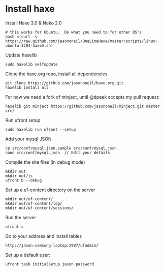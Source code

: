 # Install haxe

Install Haxe 3.0 & Neko 2.0

	# this works for Ubuntu.  Do what you need to for other OS's
	bash <(curl -s https://raw.github.com/jasononeil/OneLineHaxe/master/scripts/linux-ubuntu-1204-haxe3.sh)

Update haxelib

	sudo haxelib selfupdate

Clone the haxe.org repo, install all dependencies

	git clone https://github.com/jasononeil/haxe.org.git
	haxelib install all

For now we need a fork of minject, until @dpeek accepts my pull request:

	haxelib git minject https://github.com/jasononeil/minject.git master src/

Run ufront setup

	sudo haxelib run ufront --setup

Add your mysql JSON

	cp src/conf/mysql.json.sample src/conf/mysql.json
	nano src/conf/mysql.json  // Edit your details

Compile the site files (in debug mode)

	mkdir out
	mkdir out/js
	ufront b --debug

Set up a uf-content directory on the server

	mkdir out/uf-content/
	mkdir out/uf-content/log/
	mkdir out/uf-content/sessions/

Run the server

	ufront s

Go to your address and install tables

	http://jason-samsung-laptop:2987/ufadmin/

Set up a default user:

	ufront task initialSetup jason password